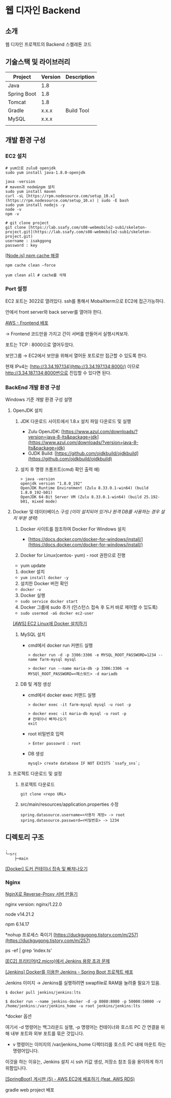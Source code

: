 # 웹 디자인 Backend

<!-- 필수 항목 -->

## 소개

웹 디자인 프로젝트의 Backend 스켈레톤 코드

<!-- 필수 항목 -->

## 기술스택 및 라이브러리

| Project | Version | Description |
| --- | --- | --- |
| Java | 1.8 |  |
| Spring Boot | 1.8 |  |
| Tomcat | 1.8 |  |
| Gradle | x.x.x | Build Tool |
| MySQL | x.x.x |  |
|  |  |  |

<!-- 필수 항목 -->

## 개발 환경 구성

### EC2 설치

```docker
# yum으로 zulu8 openjdk
sudo yum install java-1.8.0-openjdk

java -version
# maven과 node&npm 설치
sudo yum install maven 
curl -sL [https://rpm.nodesource.com/setup_10.x](https://rpm.nodesource.com/setup_10.x) | sudo -E bash
sudo yum install nodejs -y
node -v
npm -v

# git clone project
git clone [https://lab.ssafy.com/s08-webmobile2-sub1/skeleton-project.git](https://lab.ssafy.com/s08-webmobile2-sub1/skeleton-project.git)
username : isakggong
password : key
```

[[Node.js] npm cache 해결](https://icerabbit.tistory.com/78)

```docker
npm cache clean —force

yum clean all # cache를 삭제
```

### Port 설정

EC2 포트는 3022로 열려있다. ssh를 통해서 MobaXterm으로 EC2에 접근가능하다. 

안에서 front server와 back server를 열어야 한다. 

[](https://velog.io/@svstar94/Frontend-Backend-%EC%84%9C%EB%B2%84-AWS-EC2%EB%A1%9C-%EB%B0%B0%ED%8F%AC%ED%95%98%EA%B8%B0-https-%EC%84%A4%EC%A0%95%EA%B9%8C%EC%A7%80)

[AWS - Frontend 배포](https://velog.io/@e_soojeong/AWS-Frontend-%EB%B0%B0%ED%8F%AC)

→ Frontend 코드만을 가지고 간이 서버를 만들어서 실행시켜보자.

포트는 TCP : 8000으로 열어두었다.

보안그룹 → EC2에서 보안을 위해서 열어둔 포트로만 접근할 수 있도록 한다.

현재 IPv4는 [http://3.34.197.134](http://3.34.197.134:8000/) 이므로 http://3.34.187.134:8000번으로 진입할 수 있다면 된다.

### BackEnd 개발 환경 구성

Windows 기준 개발 환경 구성 설명

1. OpenJDK 설치
    1. JDK 다운로드 사이트에서 1.8.x 설치 파일 다운로드 및 실행
        - Zulu OpenJDK: [https://www.azul.com/downloads/?version=java-8-lts&package=jdk](https://www.azul.com/downloads/?version=java-8-lts&package=jdk)
        - OJDK Build: [https://github.com/ojdkbuild/ojdkbuild](https://github.com/ojdkbuild/ojdkbuild)
    2. 설치 후 명령 프롬프트(cmd) 확인
    출력 예)
        
        ```
        > java -version
        openjdk version "1.8.0_192"
        OpenJDK Runtime Environment (Zulu 8.33.0.1-win64) (build 1.8.0_192-b01)
        OpenJDK 64-Bit Server VM (Zulu 8.33.0.1-win64) (build 25.192-b01, mixed mode)
        
        ```
        
2. Docker 및 데이터베이스 구성 *(이미 설치되어 있거나 원격 DB를 사용하는 경우 설치 부분 생략)*
    1. Docker 사이트를 참조하여 Docker For Windows 설치
        - [https://docs.docker.com/docker-for-windows/install/](https://docs.docker.com/docker-for-windows/install/)
    
     1. Docker for Linux(centos- yum) - root 권한으로 진행
    
    - yum update
    
    1) docker 설치
    
    - `yum install docker -y`
    
    2) 설치한 Docker 버전 확인
    
    - `docker -v`
    
    3) Docker 실행
    
    - `sudo service docker start`
    
    4) Docker 그룹에 sudo 추가 (인스턴스 접속 후 도커 바로 제어할 수 있도록)
    
    - `sudo usermod -aG docker ec2-user`
    
    [[AWS] EC2 Linux에 Docker 설치하기](https://jinjinyang.tistory.com/46)
    
    1. MySQL 설치
        - cmd에서 docker run 커맨드 실행
            
            ```
            > docker run -d -p 3306:3306 -e MYSQL_ROOT_PASSWORD=1234 --name farm-mysql mysql
            
            > docker run --name maria-db -p 3306:3306 -e MYSQl_ROOT_PASSWORD=<패스워드> -d mariadb
            ```
            
    2. DB 및 계정 생성
        - cmd에서 docker exec 커맨드 실행
            
            ```
            > docker exec -it farm-mysql mysql -u root -p
            
            > docker exec -it maria-db mysql -u root -p
            # 컨테이너 빠져나오기
            exit
            ```
            
        - root 비밀번호 입력
            
            ```
            > Enter passowrd : root
            
            ```
            
        - DB 생성
            
            ```
            mysql> create database IF NOT EXISTS `ssafy_sns`;
            
            ```
            
3. 프로젝트 다운로드 및 설정
    1. 프로젝트 다운로드
        
        ```
        git clone <repo URL>
        ```
        
    2. src/main/resources/application.properties 수정
        
        ```
        spring.datasource.username=<사용자 계정> -> root
        spring.datasource.password=<비밀번호> -> 1234
        
        ```
        

## 디렉토리 구조

```
.
└─src
    ├─main

```

[[Docker] 도커 컨테이너 접속 및 빠져나오기](https://itholic.github.io/docker-enter-container/)

### Nginx

[NginX로 Reverse-Proxy 서버 만들기](https://www.joinc.co.kr/w/man/12/proxy)

nginx version: nginx/1.22.0

node v14.21.2

npm 6.14.17

*nohup 프로세스 죽이기 [https://duckgugong.tistory.com/m/257](https://duckgugong.tistory.com/m/257)

ps -ef | grep ‘index.ts’

[[EC2] 프리티어(t2.micro)에서 Jenkins 용량 초과 문제](https://gksdudrb922.tistory.com/196)

[[Jenkins] Docker를 이용한 Jenkins - Spring Boot 프로젝트 배포](https://dev-overload.tistory.com/40)

Jenkins 이미지 → Jenkins를 실행하려면 swapfile로 RAM을 늘려줄 필요가 있음.

`$ docker pull jenkins/jenkins:lts`

`$ docker run --name jenkins-docker -d -p 8080:8080 -p 50000:50000 -v /home/jenkins:/var/jenkins_home -u root jenkins/jenkins:lts`

*docker 옵션

여기서 -d 명령어는 백그라운드 실행, -p 명령어는 컨테이너와 호스트 PC 간 연결을 위해 내부 포트와 외부 포트를 묶은 것입니다.

- v 명령어는 이미지의 /var/jenkins_home 디렉터리를 호스트 PC 내에 마운트 하는 명령어입니다.

이것을 하는 이유는, Jenkins 설치 시 ssh 키값 생성, 저장소 참조 등을 용이하게 하기 위함입니다.

[[SpringBoot] 게시판 (5) - AWS EC2에 배포하기 (feat. AWS RDS)](https://victorydntmd.tistory.com/338)

gradle web project 배포